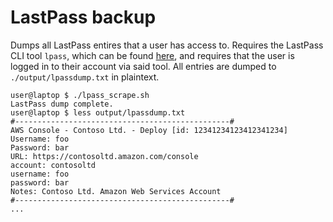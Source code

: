 # LastPass backup

Dumps all LastPass entires that a user has access to. Requires the LastPass CLI
tool `lpass`, which can be found [here](https://github.com/lastpass/lastpass-cli),
and requires that the user is logged in to their account via said tool. All
entries are dumped to `./output/lpassdump.txt` in plaintext.

```
user@laptop $ ./lpass_scrape.sh
LastPass dump complete.
user@laptop $ less output/lpassdump.txt
#------------------------------------------------#
AWS Console - Contoso Ltd. - Deploy [id: 12341234123412341234]
Username: foo
Password: bar
URL: https://contosoltd.amazon.com/console
account: contosoltd
username: foo
password: bar
Notes: Contoso Ltd. Amazon Web Services Account 
#------------------------------------------------#
...
```
